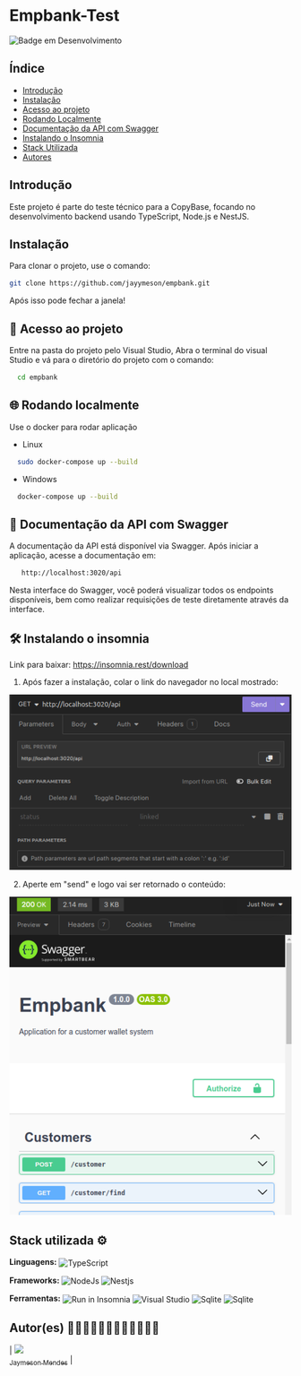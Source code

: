 # Empbank-Test

![Badge em Desenvolvimento](http://img.shields.io/static/v1?label=STATUS&message=EM%20DESENVOLVIMENTO&color=GREEN&style=for-the-badge)

## Índice

- [Introdução](#introdução)
- [Instalação](#instalação)
- [Acesso ao projeto](#acesso-ao-projeto)
- [Rodando Localmente](#rodando-localmente)
- [Documentação da API com Swagger](#documentação-da-api-com-swagger)
- [Instalando o Insomnia](#instalando-o-insomnia)
- [Stack Utilizada](#stack-utilizada)
- [Autores](#autores)

## Introdução

Este projeto é parte do teste técnico para a CopyBase, focando no desenvolvimento backend usando TypeScript, Node.js e NestJS.

## Instalação

Para clonar o projeto, use o comando:

```bash
git clone https://github.com/jayymeson/empbank.git
```

Após isso pode fechar a janela!

## 📁 Acesso ao projeto

Entre na pasta do projeto pelo Visual Studio, Abra o terminal do visual Studio e
vá para o diretório do projeto com o comando:

```bash
  cd empbank
```

## 🌐 Rodando localmente

Use o docker para rodar aplicação

- Linux

```bash
  sudo docker-compose up --build
```

- Windows

```bash
  docker-compose up --build
```

## 📄 Documentação da API com Swagger

A documentação da API está disponível via Swagger. Após iniciar a aplicação, acesse a documentação em:

```bash
   http://localhost:3020/api
```

Nesta interface do Swagger, você poderá visualizar todos os endpoints disponíveis, bem como realizar requisições de teste diretamente através da interface.

## 🛠️ Instalando o insomnia

Link para baixar: https://insomnia.rest/download

1. Após fazer a instalação, colar o link do navegador no local mostrado:

![alt text](image.png)

2. Aperte em "send" e logo vai ser retornado o conteúdo:

![alt text](image-1.png)

## Stack utilizada ⚙

**Linguagens:**
<img align="center" alt="TypeScript" src="https://img.shields.io/badge/-Typescript-blue?style=for-the-badge&logo=typescript&message=TypeScript&color=blue&logoColor=white">

**Frameworks:**
<img align="center" alt="NodeJs" src="https://img.shields.io/badge/Node.js-43853D?style=for-the-badge&logo=node.js&logoColor=white"> <img align="center" alt="Nestjs" src="https://img.shields.io/badge/-NestJS-pink?style=for-the-badge&logo=nestjs&message=NestJs&color=rgb(238,%2058,%2084)">

**Ferramentas:**
<img align="center" src="https://insomnia.rest/images/run.svg" alt="Run in Insomnia">
<img align="center" src="https://img.shields.io/badge/Visual_Studio_Code-0078D4?style=for-the-badge&logo=visual%20studio%20code&logoColor=white" alt="Visual Studio">
<img align="center" alt="Sqlite" src="https://img.shields.io/badge/PostgreSQL-2496ED?style=for-the-badge&logo=postgresql&logoColor=white">
<img align="center" alt="Sqlite" src="https://img.shields.io/badge/Docker-2496ED?style=for-the-badge&logo=docker&logoColor=white"/>

## Autor(es) 👨🏼‍💻👨🏼‍💻👨🏼‍💻👨🏼‍💻

| [<img src="https://avatars.githubusercontent.com/u/100086459?v=4" width=115><br><sub>Jaymeson Mendes</sub>](https://github.com/jayymeson)
|
